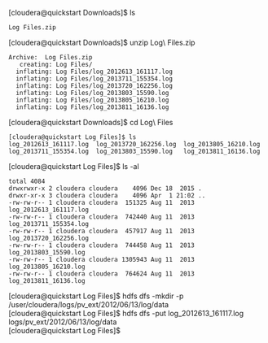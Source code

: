 [cloudera@quickstart Downloads]$ ls
~~~
Log Files.zip
~~~
[cloudera@quickstart Downloads]$ unzip Log\ Files.zip 
~~~
Archive:  Log Files.zip
   creating: Log Files/
  inflating: Log Files/log_2012613_161117.log  
  inflating: Log Files/log_2013711_155354.log  
  inflating: Log Files/log_2013720_162256.log  
  inflating: Log Files/log_2013803_15590.log  
  inflating: Log Files/log_2013805_16210.log  
  inflating: Log Files/log_2013811_16136.log  
~~~
[cloudera@quickstart Downloads]$ cd Log\ Files
~~~
[cloudera@quickstart Log Files]$ ls
log_2012613_161117.log  log_2013720_162256.log  log_2013805_16210.log
log_2013711_155354.log  log_2013803_15590.log   log_2013811_16136.log
~~~
[cloudera@quickstart Log Files]$ ls -al
~~~
total 4084
drwxrwxr-x 2 cloudera cloudera    4096 Dec 18  2015 .
drwxr-xr-x 3 cloudera cloudera    4096 Apr  1 21:02 ..
-rw-rw-r-- 1 cloudera cloudera  151325 Aug 11  2013 log_2012613_161117.log
-rw-rw-r-- 1 cloudera cloudera  742440 Aug 11  2013 log_2013711_155354.log
-rw-rw-r-- 1 cloudera cloudera  457917 Aug 11  2013 log_2013720_162256.log
-rw-rw-r-- 1 cloudera cloudera  744458 Aug 11  2013 log_2013803_15590.log
-rw-rw-r-- 1 cloudera cloudera 1305943 Aug 11  2013 log_2013805_16210.log
-rw-rw-r-- 1 cloudera cloudera  764624 Aug 11  2013 log_2013811_16136.log
~~~
[cloudera@quickstart Log Files]$ hdfs dfs -mkdir -p /user/cloudera/logs/pv_ext/2012/06/13/log/data   
[cloudera@quickstart Log Files]$ hdfs dfs -put log_2012613_161117.log logs/pv_ext/2012/06/13/log/data  
[cloudera@quickstart Log Files]$  
